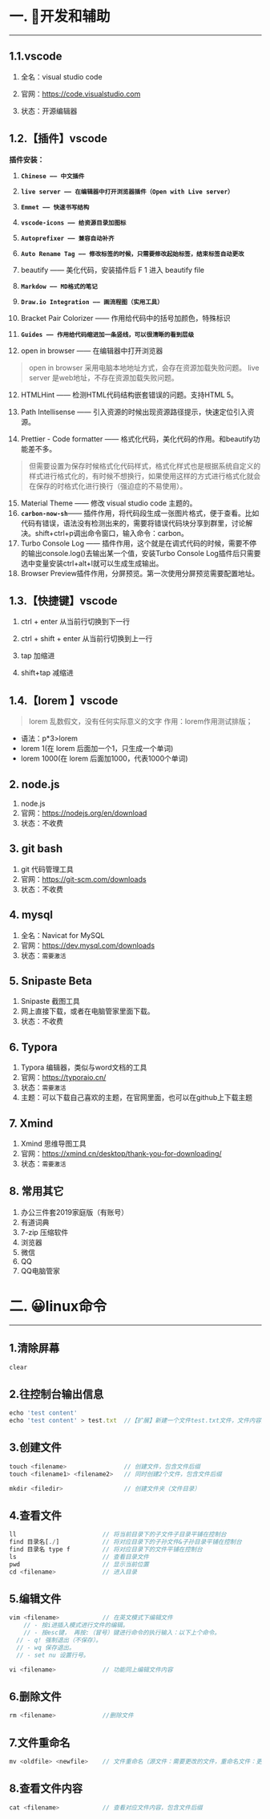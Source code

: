 # 一. 🚀开发和辅助

---

## 1.1.vscode

1. 全名：visual studio code

2. 官网：https://code.visualstudio.com

3. 状态：开源编辑器

## 1.2.【插件】vscode

**插件安装：**

1. **`Chinese —— 中文插件`**

2. **`live server —— 在编辑器中打开浏览器插件（Open with Live server）`**

3. **`Emmet —— 快速书写结构`**

4. **`vscode-icons —— 给资源目录加图标`**

5. **`Autoprefixer —— 兼容自动补齐`**

6. **`Auto Rename Tag —— 修改标签的时候，只需要修改起始标签，结束标签自动更改`**

7. beautify —— 美化代码，安装插件后 F 1 进入 beautify file

8. **`Markdow —— MD格式的笔记`**

9. **`Draw.io Integration —— 画流程图（实用工具）`**

10. Bracket Pair Colorizer —— 作用给代码中的括号加颜色，特殊标识 

11. **`Guides —— 作用给代码缩进加一条竖线，可以很清晰的看到层级`**

    

12. open in browser —— 在编辑器中打开浏览器

> open in browser 采用电脑本地地址方式，会存在资源加载失败问题。
> live server  是web地址，不存在资源加载失败问题。

12. HTMLHint —— 检测HTML代码结构嵌套错误的问题。支持HTML 5。

13. Path Intellisense —— 引入资源的时候出现资源路径提示，快速定位引入资源。

14. Prettier - Code formatter —— 格式化代码，美化代码的作用。和beautify功能差不多。

> 但需要设置为保存时候格式化代码样式，格式化样式也是根据系统自定义的样式进行格式化的，有时候不想换行，如果使用这样的方式进行格式化就会在保存的时格式化进行换行（强迫症的不易使用）。

15. Material Theme —— 修改 visual studio code 主题的。
16. **`carbon-now-sh`**—— 插件作用，将代码段生成一张图片格式，便于查看。比如代码有错误，语法没有检测出来的，需要将错误代码块分享到群里，讨论解决。shift+ctrl+p调出命令窗口，输入命令：carbon。
17. Turbo Console Log —— 插件作用，这个就是在调式代码的时候，需要不停的输出console.log()去输出某一个值，安装Turbo Console Log插件后只需要选中变量安装ctrl+alt+l就可以生成生成输出。
18. Browser Preview插件作用，分屏预览。第一次使用分屏预览需要配置地址。



## 1.3.【快捷键】vscode

1. ctrl + enter 从当前行切换到下一行

2. ctrl + shift + enter 从当前行切换到上一行

2. tap 加缩进

2. shift+tap 减缩进



## 1.4.【lorem 】vscode

> lorem 乱数假文，没有任何实际意义的文字
> 作用：lorem作用测试排版；

- 语法：p*3>lorem
- lorem 1(在 lorem 后面加一个1，只生成一个单词)
- lorem 1000(在 lorem 后面加1000，代表1000个单词) 

## 2. node.js

1. node.js
2. 官网：https://nodejs.org/en/download
3. 状态：不收费

## 3. git bash

1. git 代码管理工具
2. 官网：https://git-scm.com/downloads
3. 状态：不收费

## 4. mysql

1. 全名：Navicat for MySQL
2. 官网：https://dev.mysql.com/downloads
3. 状态：`需要激活`

## 5. Snipaste Beta

1. Snipaste 截图工具
2. 网上直接下载，或者在电脑管家里面下载。
3. 状态：不收费

## 6. Typora

1. Typora 编辑器，类似与word文档的工具
2. 官网：https://typoraio.cn/
3. 状态：`需要激活`
4. 主题：可以下载自己喜欢的主题，在官网里面，也可以在github上下载主题

## 7. Xmind

1. Xmind 思维导图工具
2. 官网：https://xmind.cn/desktop/thank-you-for-downloading/
3. 状态：`需要激活`



## 8. 常用其它

1. 办公三件套2019家庭版（有账号）
2. 有道词典
3. 7-zip 压缩软件
4. 浏览器
5. 微信
6. QQ
7. QQ电脑管家



# 二. 😀linux命令

---

## 1.清除屏幕

```javascript
clear
```

## 2.往控制台输出信息

```javascript
echo 'test content'
echo 'test content' > test.txt  //【扩展】新建一个文件test.txt文件，文件内容是test content。
```

## 3.创建文件

```javascript
touch <filename>                // 创建文件，包含文件后缀
touch <filename1> <filename2>   // 同时创建2个文件，包含文件后缀

mkdir <filedir>                 // 创建文件夹（文件目录）
```

## 4.查看文件

```javascript
ll                        // 将当前目录下的子文件子目录平铺在控制台
find 目录名[./]            // 将对应目录下的子孙文件&子孙目录平铺在控制台
find 目录名 type f         // 将对应目录下的文件平铺在控制台
ls                        // 查看目录文件
pwd                       // 显示当前位置
cd <filename>             // 进入目录
```

## 5.编辑文件

```javascript
vim <filename>            // 在英文模式下编辑文件
	// - 按i进插入模式进行文件的编辑。
	// - 按esc键， 再按:（冒号）键进行命令的执行输入：以下上个命令。
  // - q! 强制退出（不保存）。
  // - wq 保存退出。
  // - set nu 设置行号。

vi <filename>             // 功能同上编辑文件内容
```

## 6.删除文件

```javascript
rm <filename>             //删除文件
```

## 7.文件重命名

```javascript
mv <oldfile> <newfile>    // 文件重命名（源文件：需要更改的文件，重命名文件：更改后的文件）
```

## 8.查看文件内容

```javascript
cat <filename>            // 查看对应文件内容，包含文件后缀
```

